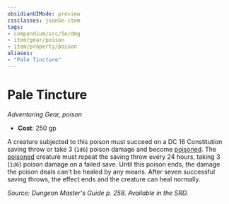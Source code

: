 ```yaml
---
obsidianUIMode: preview
cssclasses: json5e-item
tags:
- compendium/src/5e/dmg
- item/gear/poison
- item/property/poison
aliases: 
- "Pale Tincture"
---
```

# Pale Tincture
*Adventuring Gear, poison*  

- **Cost**: 250 gp

A creature subjected to this poison must succeed on a DC 16 Constitution saving throw or take 3 (`1d6`) poison damage and become [poisoned](rules/conditions.md#poisoned). The [poisoned](rules/conditions.md#poisoned) creature must repeat the saving throw every 24 hours, taking 3 (`1d6`) poison damage on a failed save. Until this poison ends, the damage the poison deals can't be healed by any means. After seven successful saving throws, the effect ends and the creature can heal normally.

*Source: Dungeon Master's Guide p. 258. Available in the SRD.*
